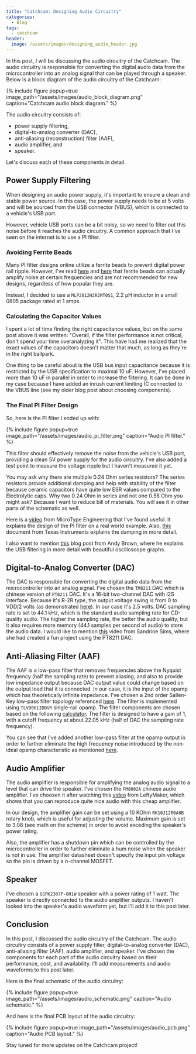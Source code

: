 ```yaml
---
title: "Catchcam: Designing Audio Circuitry"
categories:
  - Blog
tags:
  - catchcam
header:
  image: /assets/images/designing_audio_header.jpg
---
```


In this post, I will be discussing the audio circuitry of the Catchcam. The audio circuitry is responsible for converting the digital audio data from the microcontroller into an analog signal that can be played through a speaker. Below is a block diagram of the audio circuitry of the Catchcam:

{% include figure popup=true image_path="/assets/images/audio_block_diagram.png" caption="Catchcam audio block diagram." %}

The audio circuitry consists of:

- power supply filtering,
- digital-to-analog converter (DAC),
- anti-aliasing (reconstruction) filter (AAF),
- audio amplifier, and
- speaker.

Let's discuss each of these components in detail.

## Power Supply Filtering

When designing an audio power supply, it's important to ensure a clean and stable power source. In this case, the power supply needs to be at 5 volts and will be sourced from the USB connector (VBUS), which is connected to a vehicle's USB port.

However, vehicle USB ports can be a bit noisy, so we need to filter out this noise before it reaches the audio circuitry. A common approach that I've seen on the internet is to use a PI filter.

### Avoiding Ferrite Beads

Many PI filter designs online utilize a ferrite beads to prevent digital power rail ripple. However, I've read [here](https://electronics.stackexchange.com/a/649064/428232) and [here](https://resources.altium.com/p/how-use-ferrite-bead-your-design-reduce-emi) that ferrite beads can actually amplify noise at certain frequencies and are not recommended for new designs, regardless of how popular they are.

Instead, I decided to use a `MLP2012H2R2MT0S1`, 2.2 μH inductor in a small 0805 package rated at 1 amps.

### Calculating the Capacitor Values

I spent a lot of time finding the right capacitance values, but on the same post above it was written: "Overall, if the filter performance is not critical, don't spend your time overanalyzing it". This have had me realized that the exact values of the capacitors doesn't matter that much, as long as they're in the right ballpark.

One thing to be careful about is the USB bus input capacitance because it is restricted by the USB specification to maximal 10 uF. However, I've placed more than 10 uF in parallel in order to increase the filtering. It can be done in my case because I have added an inrush current limiting IC connected to the VBUS line (see my older blog post about choosing components).

### The Final PI Filter Design

So, here is the PI filter I ended up with:

{% include figure popup=true image_path="/assets/images/audio_pi_filter.png" caption="Audio PI filter." %}

This filter should effectively remove the noise from the vehicle's USB port, providing a clean 5V power supply for the audio circuitry. I've also added a test point to measure the voltage ripple but I haven't measured it yet.

You may ask why there are multiple 0.24 Ohm series resistors? The series resistors provide additional damping and help with stability of the filter because ceramic capacitors have quite low ESR values compared to the Electrolytic caps. Why two 0.24 Ohm in series and not one 0.58 Ohm you might ask? Because I want to reduce bill of materials. You will see it in other parts of the schematic as well.

Here is a [video](https://www.youtube.com/watch?v=ylfaaEp9iMo) from MicroType Engineering that I've found useful. It explains the design of the PI filter on a real world example. Also, [this](https://www.ti.com/lit/an/snva538/snva538.pdf) document from Texas Instruments explains the damping in more detail.

I also want to mention [this](https://andybrown.me.uk/2015/07/24/usb-filtering/) blog post from Andy Brown, where he explains the USB filtering in more detail with beautiful oscilloscope graphs.

## Digital-to-Analog Converter (DAC)

The DAC is responsible for converting the digital audio data from the microcontroller into an analog signal. I've chosen the `TM8211` DAC which is chinese version of `PT8211` DAC. It's a 16-bit two-channel DAC with I2S interface. Because it's R-2R type, the output voltage swing is from 0 to VDD/2 volts (as demonstrated [here](http://rcvt.tu-sofia.bg/ICEST2006_71.pdf)). In our case it's 2.5 volts. DAC sampling rate is set to 44.1 kHz, which is the standard audio sampling rate for CD-quality audio. The higher the sampling rate, the better the audio quality, but it also requires more memory (44.1 samples per second of audio) to store the audio data. I would like to mention [this](https://www.youtube.com/watch?v=d80DxAXqH4E) video from Sandrine Sims, where she had created a fun project using the PT8211 DAC.

## Anti-Aliasing Filter (AAF)

The AAF is a low-pass filter that removes frequencies above the Nyquist frequency (half the sampling rate) to prevent aliasing, and also to provide low impedance output because DAC output value could change based on the output load that it is connected. In our case, it is the input of the opamp which has theoretically infinite impedance. I've chosen a 2nd order Sallen-Key low-pass filter topology referenced [here](https://www.ti.com/lit/an/sboa226/sboa226.pdf?ts=1726810730048&ref_url=https%253A%252F%252Fwww.google.com%252F). The filter is implemented using `TLV9061IDBVR` single-rail opamp. The filter components are chosen based on the following [calculator](http://sim.okawa-denshi.jp/en/OPstool.php). The filter is designed to have a gain of 1, with a cutoff frequency at about 22.05 kHz (half of DAC the sampling rate frequency).

You can see that I've added another low-pass filter at the opamp output in order to further eliminate the high frequency noise introduced by the non-ideal opamp characteristic as mentioned [here](https://www.ti.com/lit/an/sloa049d/sloa049d.pdf).

## Audio Amplifier

The audio amplifier is responsible for amplifying the analog audio signal to a level that can drive the speaker. I've chosen the `FM8002A` chinese audio amplifier. I've choosen it after watching this [video](https://www.youtube.com/watch?v=I4WP1u4hwpw) from LeftyMaker, which shows that you can reproduce quite nice audio with this cheap amplifier.

In our design, the amplifier gain can be set using a 10 KOhm `RK10J12R0A0B` rotary knob, which is useful for adjusting the volume. Maximum gain is set to 3.08 (see math on the scheme) in order to avoid exceding the speaker's power rating.

Also, the amplifier has a shutdown pin which can be controlled by the microcontroller in order to further eliminate a hum noise when the speaker is not in use. The amplifier datasheet doesn't specify the input pin voltage so the pin is driven by a n-channel MOSFET.

## Speaker

I've chosen a `GSPK2307P-8R1W` speaker with a power rating of 1 watt. The speaker is directly connected to the audio amplifier outputs. I haven't looked into the speaker's audio waveform yet, but I'll add it to this post later.

## Conclusion

In this post, I discussed the audio circuitry of the Catchcam. The audio circuitry consists of a power supply filter, digital-to-analog converter (DAC), anti-aliasing filter (AAF), audio amplifier, and speaker. I've chosen the components for each part of the audio circuitry based on their performance, cost, and availability. I'll add measurements and audio waveforms to this post later.

Here is the final schematic of the audio circuitry:

{% include figure popup=true image_path="/assets/images/audio_schematic.png" caption="Audio schematic." %}

And here is the final PCB layout of the audio circuitry:

{% include figure popup=true image_path="/assets/images/audio_pcb.png" caption="Audio PCB layout." %}

Stay tuned for more updates on the Catchcam project!
